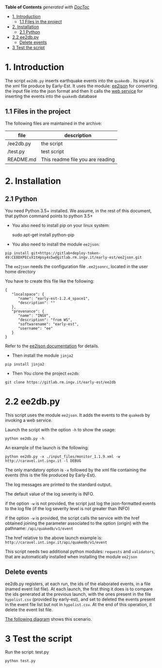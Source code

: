 <!-- START doctoc generated TOC please keep comment here to allow auto update -->
<!-- DON'T EDIT THIS SECTION, INSTEAD RE-RUN doctoc TO UPDATE -->
**Table of Contents**  *generated with [DocToc](https://github.com/thlorenz/doctoc)*

- [1. Introduction](#1-introduction)
  - [1.1 Files in the project](#11-files-in-the-project)
- [2. Installation](#2-installation)
  - [2.1 Python](#21-python)
- [2.2 ee2db.py](#22-ee2dbpy)
  - [Delete events](#delete-events)
- [3 Test the script](#3-test-the-script)

<!-- END doctoc generated TOC please keep comment here to allow auto update -->

# 1. Introduction #

The script `ee2db.py` inserts earthquake events into the `quakedb` . Its input is the xml file produce by Early-Est. It uses the module: [ee2json](https://gitlab.rm.ingv.it/early-est/ee2json) for converting the input file into the json format and then It calls the [web service](http://caravel-dev.int.ingv.it )  for inserting the events into the `quakedb` database

## 1.1 Files in the project ##

The following files are maintained in the archive:

| file | description |
| ------ | ------ |
| /ee2db.py | the script |
| /test.py | test script |
| README.md | This readme file you are reading |


# 2. Installation #
## 2.1 Python ##

You need Python 3.5+ installed.
We assume, in the rest of this document, that python command points to python 3.5+

- You also need to install pip on your linux system:


    sudo apt-get install python-pip

- You also need to install the module `ee2json`:


```
pip install git+https://gitlab+deploy-token-49:CE8DXPECvX1tHpsy4s5w@gitlab.rm.ingv.it/early-est/ee2json.git
```

The `ee2json` needs the configuration file `.ee2jsonrc`, located in the user home directory

You have to create this file like the following: 

```
{
   "localspace": {
      "name": "early-est-1.2.4_space1",
      "description": ""
   },
   "provenance": {
      "name": "INGV",
      "description": "from WS",
      "softwarename": "early-est",
      "username": "ee"
   }
}
```

Refer to the  [ee2json documentation](https://gitlab.rm.ingv.it/early-est/ee2json) for details.

- Then install the module `jinja2`

```
pip install jinja2
```

- Then You clone the project `ee2db`:


```
git clone https://gitlab.rm.ingv.it/early-est/ee2db
```



# 2.2 ee2db.py

This script uses the module `ee2json`. It adds the events to the `quakedb` by invoking a web service.

Launch the script with the option `-h` to show the usage:

`python ee2db.py -h`

An example of the launch is the following:

`python ee2db.py -x ./input_files/monitor_1.1.9.xml -w http://caravel.int.ingv.it -l DEBUG `

The only mandatory  option is `-x`  followed by the xml file containing the events (this is the file produced by Early-Est).

The log messages are printed to the standard output.

The default value of the log severity is INFO.

if the option `-w` is not provided, the script just log the json-formatted events to the log file (if the log severity level is not greater than INFO)

if the option `-w` is provided, the script calls the service with the href obtained joining the parameter associated to the option (origin) with the pathname: `/api/quakedb/v1/event`

The href relative to the above launch example is: `http://caravel.int.ingv.it/api/quakedb/v1/event`

This script needs two additional python modules: `requests` and `validators`, that are automatically installed when installing the module `ee2json`


## Delete events

ee2db.py registers, at each run, the ids of the elaborated events, in a file (named event list file). At each launch, the first thing it does is to compare the ids generated at the previous launch, with the ones present in the file `hypolist.csv` (provided by early-est), and set to deleted the events present in the event file list but not in `hypolist.csv`. At the end of this operation, it delete the event list file. 

[The following diagram](https://docs.google.com/drawings/d/1Qcd5fMgu4A3OpbrK1ktpNBOMm1N_ITaN6L-PEDYaT4w/edit?usp=sharing) shows this scenario.


# 3 Test the script #

Run the script: test.py

```
python test.py
```

